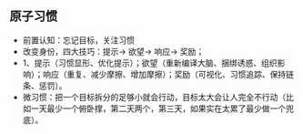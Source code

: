 ## 原子习惯
- 前置认知：忘记目标，关注习惯
- 改变身份，四大技巧：提示-> 欲望-> 响应-> 奖励；
- 1、提示（习惯显形、优化提示）；欲望（重新编译大脑、捆绑诱惑、组织影响）；响应（重复、减少摩擦、增加摩擦）；奖励（可视化、习惯追踪、保持链条、惩罚）。
- 微习惯：把一个目标拆分的足够小就会行动，目标太大会让人完全不行动（比如一天最少一个俯卧撑，第二天两个，第三天，如果实在太累了最少做一个兜底）。
